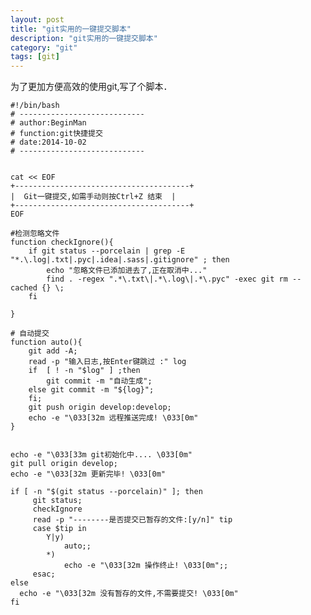 ```yaml
---
layout: post
title: "git实用的一键提交脚本"
description: "git实用的一键提交脚本"
category: "git"
tags: [git]
---
```


<p>为了更加方便高效的使用git,写了个脚本．</p>

<pre><code>#!/bin/bash
# ----------------------------
# author:BeginMan
# function:git快捷提交
# date:2014-10-02
# ----------------------------


cat &lt;&lt; EOF
+---------------------------------------+
|  Git一键提交,如需手动则按Ctrl+Z 结束  |
+---------------------------------------+
EOF

#检测忽略文件
function checkIgnore(){
    if git status --porcelain | grep -E "*.\.log|.txt|.pyc|.idea|.sass|.gitignore" ; then
        echo "忽略文件已添加进去了,正在取消中..."
        find . -regex ".*\.txt\|.*\.log\|.*\.pyc" -exec git rm --cached {} \;
    fi

}

# 自动提交
function auto(){
    git add -A;
    read -p "输入日志,按Enter键跳过 :" log
    if  [ ! -n "$log" ] ;then
        git commit -m "自动生成";
    else git commit -m "${log}";
    fi;
    git push origin develop:develop;
    echo -e "\033[32m 远程推送完成! \033[0m"
}


echo -e "\033[33m git初始化中.... \033[0m"
git pull origin develop;
echo -e "\033[32m 更新完毕! \033[0m"

if [ -n "$(git status --porcelain)" ]; then
     git status;
     checkIgnore
     read -p "--------是否提交已暂存的文件:[y/n]" tip
     case $tip in
        Y|y)
            auto;;
        *)
            echo -e "\033[32m 操作终止! \033[0m";;
     esac;
else
  echo -e "\033[32m 没有暂存的文件,不需要提交! \033[0m"
fi
</code></pre>
